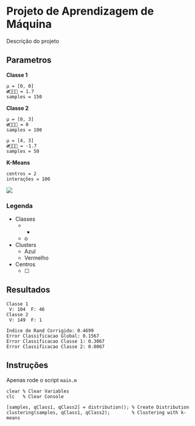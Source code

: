 Projeto de Aprendizagem de Máquina
=======
Descrição do projeto

Parametros
---

**Classe 1**

	µ = [0, 0]
	𝝈 = 1.7
	samples = 150

**Classe 2**
	
	µ = [0, 3]
	𝝈 = 0
	samples = 100
	
	µ = [4, 3]
	𝝈 = -1.7
	samples = 50
	
**K-Means**

	centros = 2
	interações = 100

![](http://dl.dropbox.com/u/235614/Images/Imagem1.png)

### Legenda

- Classes
  - +
  - o
- Clusters
  - Azul
  - Vermelho
- Centros
  - ☐
  
Resultados
---
	Classe 1
	 V: 104  F: 46
	Classe 2
	 V: 149  F: 1
	
	Indice de Rand Corrigido: 0.4699
	Error Classificacao Global: 0.1567
	Error Classificacao Classe 1: 0.3067
	Error Classificacao Classe 2: 0.0067
	
Instruções
---
Apenas rode o script `main.m`

	clear % Clear Variables
	clc   % Clear Console

	[samples, qClass1, qClass2] = distribution(); % Create Distribution
	clustering(samples, qClass1, qClass2);        % Clustering with k-means
